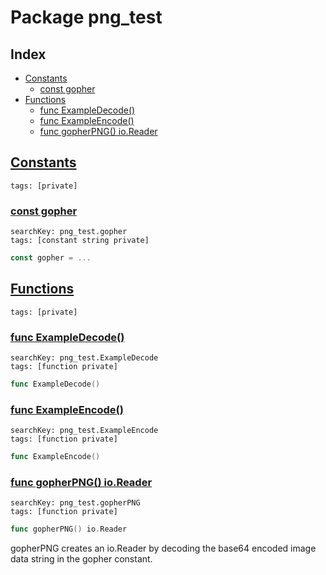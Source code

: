 # Package png_test

## Index

* [Constants](#const)
    * [const gopher](#gopher)
* [Functions](#func)
    * [func ExampleDecode()](#ExampleDecode)
    * [func ExampleEncode()](#ExampleEncode)
    * [func gopherPNG() io.Reader](#gopherPNG)


## <a id="const" href="#const">Constants</a>

```
tags: [private]
```

### <a id="gopher" href="#gopher">const gopher</a>

```
searchKey: png_test.gopher
tags: [constant string private]
```

```Go
const gopher = ...
```

## <a id="func" href="#func">Functions</a>

```
tags: [private]
```

### <a id="ExampleDecode" href="#ExampleDecode">func ExampleDecode()</a>

```
searchKey: png_test.ExampleDecode
tags: [function private]
```

```Go
func ExampleDecode()
```

### <a id="ExampleEncode" href="#ExampleEncode">func ExampleEncode()</a>

```
searchKey: png_test.ExampleEncode
tags: [function private]
```

```Go
func ExampleEncode()
```

### <a id="gopherPNG" href="#gopherPNG">func gopherPNG() io.Reader</a>

```
searchKey: png_test.gopherPNG
tags: [function private]
```

```Go
func gopherPNG() io.Reader
```

gopherPNG creates an io.Reader by decoding the base64 encoded image data string in the gopher constant. 

